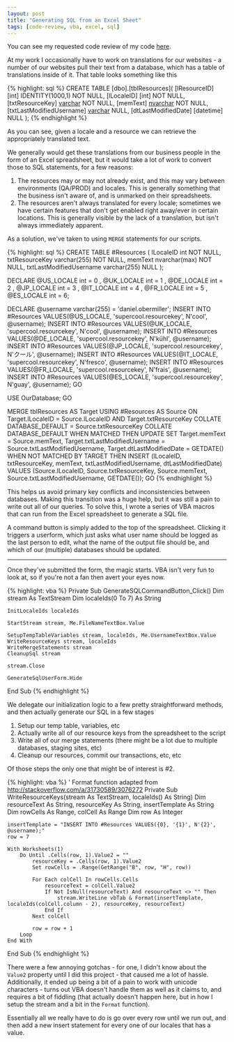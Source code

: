 ```yaml
---
layout: post
title: "Generating SQL from an Excel Sheet"
tags: [code-review, vba, excel, sql]
---
```


You can see my requested code review of my code [here](http://codereview.stackexchange.com/q/135622/47529).

At my work I occasionally have to work on translations for our websites - a
number of our websites pull their text from a database, which has a table of
translations inside of it.  That table looks something like this

{% highlight: sql %}
CREATE TABLE [dbo].[tblResources](
    [lResourceID] [int] IDENTITY(1000,1) NOT NULL,
    [lLocaleID] [int] NOT NULL,
    [txtResourceKey] [varchar](255) NOT NULL,
    [memText] [nvarchar](max) NOT NULL,
    [txtLastModifiedUsername] [varchar](255) NULL,
    [dtLastModifiedDate] [datetime] NULL
);
{% endhighlight %}

As you can see, given a locale and a resource we can retrieve the appropriately
translated text.

We generally would get these translations from our business people in the form
of an Excel spreadsheet, but it would take a lot of work to convert those
to SQL statements, for a few reasons:

1. The resources may or may not already exist, and this may vary between environments
(QA/PROD) and locales.  This is generally something that the business isn't aware of,
and is unmarked on their spreadsheets.
2. The resources aren't always translated for every locale; sometimes we have
certain features that don't get enabled right away/ever in certain locations.
This is generally visible by the lack of a translation, but isn't always immediately
apparent.

As a solution, we've taken to using `MERGE` statements for our scripts.

{% highlight: sql %}
CREATE TABLE #Resources (
    lLocaleID int NOT NULL,
    txtResourceKey varchar(255) NOT NULL,
    memText nvarchar(max) NOT NULL,
    txtLastModifiedUsername varchar(255) NULL
);

DECLARE @US_LOCALE int = 0
    , @UK_LOCALE int = 1
    , @DE_LOCALE int = 2
    , @JP_LOCALE int = 3
    , @IT_LOCALE int = 4
    , @FR_LOCALE int = 5
    , @ES_LOCALE int = 6;

DECLARE @username varchar(255) = 'daniel.obermiller';
INSERT INTO #Resources VALUES(@US_LOCALE, 'supercool.resourcekey', N'cool', @username);
INSERT INTO #Resources VALUES(@UK_LOCALE, 'supercool.resourcekey', N'cool', @username);
INSERT INTO #Resources VALUES(@DE_LOCALE, 'supercool.resourcekey', N'kühl', @username);
INSERT INTO #Resources VALUES(@JP_LOCALE, 'supercool.resourcekey', N'クール', @username);
INSERT INTO #Resources VALUES(@IT_LOCALE, 'supercool.resourcekey', N'fresco', @username);
INSERT INTO #Resources VALUES(@FR_LOCALE, 'supercool.resourcekey', N'frais', @username);
INSERT INTO #Resources VALUES(@ES_LOCALE, 'supercool.resourcekey', N'guay', @username);
GO

USE OurDatabase;
GO

MERGE tblResources AS Target
    USING #Resources AS Source
ON Target.lLocaleID = Source.lLocaleID
    AND Target.txtResourceKey COLLATE DATABASE_DEFAULT = Source.txtResourceKey COLLATE DATABASE_DEFAULT
WHEN MATCHED
    THEN UPDATE SET
        Target.memText = Source.memText,
        Target.txtLastModifiedUsername = Source.txtLastModifiedUsername,
        Target.dtLastModifiedDate = GETDATE()
WHEN NOT MATCHED BY TARGET
    THEN
        INSERT (lLocaleID, txtResourceKey, memText, txtLastModifiedUsername, dtLastModifiedDate)
        VALUES (Source.lLocaleID, Source.txtResourceKey, Source.memText, Source.txtLastModifiedUsername, GETDATE());
GO
{% endhighlight %}

This helps us avoid primary key conflicts and inconsistencies between databases.
Making this transition was a huge help, but it was still a pain to write out all of 
our queries. To solve this, I wrote a series of VBA macros that can run from the 
Excel spreadsheet to generate a SQL file.

A command button is simply added to the top of the spreadsheet. Clicking it triggers a userform,
which just asks what user name should be logged as the last person to edit, what the name of the
output file should be, and which of our (multiple) databases should be updated.

----------------------

Once they've submitted the form, the magic starts. VBA isn't very fun to look at, so if you're
not a fan then avert your eyes now.

{% highlight: vba %}
Private Sub GenerateSQLCommandButton_Click()
    Dim stream As TextStream
    Dim localeIds(0 To 7) As String
    
    InitLocaleIds localeIds
    
    StartStream stream, Me.FileNameTextBox.Value
    
    SetupTempTableVariables stream, localeIds, Me.UsernameTextBox.Value
    WriteResourceKeys stream, localeIds
    WriteMergeStatements stream
    CleanupSql stream
    
    stream.Close
    
    GenerateSqlUserForm.Hide
End Sub
{% endhighlight %}

We delegate our initialization logic to a few pretty straightforward methods, and then
actually generate our SQL in a few stages

1. Setup our temp table, variables, etc
2. Actually write all of our resource keys from the spreadsheet to the script
3. Write all of our merge statements (there might be a lot due to multiple databases, staging sites, etc)
4. Cleanup our resources, commit our transactions, etc, etc

Of those steps the only one that might be of interest is #2.

{% highlight: vba %}
' Format function adapted from http://stackoverflow.com/a/31730589/3076272
Private Sub WriteResourceKeys(stream As TextStream, localeIds() As String)
    Dim resourceText As String, resourceKey As String, insertTemplate As String
    Dim rowCells As Range, colCell As Range
    Dim row As Integer
    
    insertTemplate = "INSERT INTO #Resources VALUES({0}, '{1}', N'{2}', @username);"
    row = 7
    
    With Worksheets(1)
        Do Until .Cells(row, 1).Value2 = ""
            resourceKey = .Cells(row, 1).Value2
            Set rowCells = .Range(GetRange("B", row, "H", row))

            For Each colCell In rowCells.Cells
                resourceText = colCell.Value2
                If Not IsNull(resourceText) And resourceText <> "" Then
                    stream.WriteLine vbTab & Format(insertTemplate, localeIds(colCell.column - 2), resourceKey, resourceText)
                End If
            Next colCell

            row = row + 1
        Loop
    End With
End Sub
{% endhighlight %}

There were a few annoying gotchas - for one, I didn't know about the `Value2` 
property until I did this project - that caused me a lot of hassle. Additionally,
it ended up being a bit of a pain to work with unicode characters - turns out
VBA doesn't handle them as well as it claims to, and requires a bit of fiddling
(that actually doesn't happen here, but in how I setup the stream and a bit in the
`Format` function).

Essentially all we really have to do is go over every row until we run out,
and then add a new insert statement for every one of our locales that has a value.

